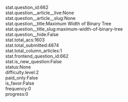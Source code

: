 stat.question_id:662  
stat.question__article__live:None  
stat.question__article__slug:None  
stat.question__title:Maximum Width of Binary Tree  
stat.question__title_slug:maximum-width-of-binary-tree  
stat.question__hide:False  
stat.total_acs:1603  
stat.total_submitted:4874  
stat.total_column_articles:1  
stat.frontend_question_id:662  
stat.is_new_question:False  
status:None  
difficulty.level:2  
paid_only:False  
is_favor:False  
frequency:0  
progress:0  
